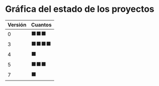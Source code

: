 # Gráfica del estado de los proyectos


| Versión | Cuantos               |
|---------|-----------------------|
| 0 | ⬛⬛⬛|
| 3 | ⬛⬛⬛⬛|
| 4 | ⬛|
| 5 | ⬛⬛⬛|
| 7 | ⬛|

